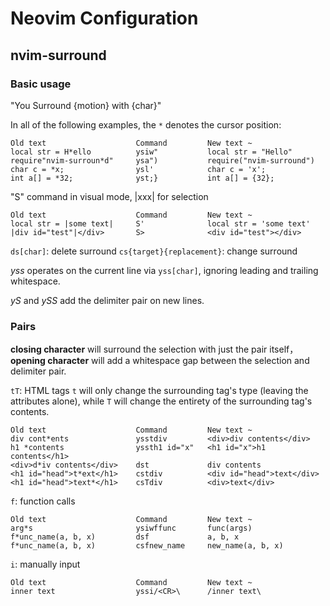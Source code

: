 # Neovim Configuration

## nvim-surround

### Basic usage

"You Surround {motion} with {char}"

In all of the following examples, the `*` denotes the cursor position:
```
Old text                    Command         New text ~
local str = H*ello          ysiw"           local str = "Hello"
require"nvim-surroun*d"     ysa")           require("nvim-surround")
char c = *x;                ysl'            char c = 'x';
int a[] = *32;              yst;}           int a[] = {32};
```

"S" command in visual mode, |xxx| for selection
```
Old text                    Command         New text ~
local str = |some text|     S'              local str = 'some text'
|div id="test"|</div>       S>              <div id="test"></div>
```

`ds[char]`: delete surround
`cs{target}{replacement}`: change surround

*yss* operates on the current line via `yss[char]`, ignoring leading and trailing whitespace.

*yS* and *ySS* add the delimiter pair on new lines.

### Pairs

**closing character** will surround the selection with just the pair itself，
**opening character** will add a whitespace gap between the selection and delimiter pair.

`tT`: HTML tags
`t` will only change the surrounding tag's type (leaving the attributes alone), while `T` will change the entirety of the surrounding tag's contents.
```
Old text                    Command         New text ~
div cont*ents               ysstdiv         <div>div contents</div>
h1 *contents                yssth1 id="x"   <h1 id="x">h1 contents</h1>
<div>d*iv contents</div>    dst             div contents
<h1 id="head">t*ext</h1>    cstdiv          <div id="head">text</div>
<h1 id="head">text*</h1>    csTdiv          <div>text</div>
```

`f`: function calls
```
Old text                    Command         New text ~
arg*s                       ysiwffunc       func(args)
f*unc_name(a, b, x)         dsf             a, b, x
f*unc_name(a, b, x)         csfnew_name     new_name(a, b, x)
```

`i`: manually input
```
Old text                    Command         New text ~
inner text                  yssi/<CR>\      /inner text\
```
